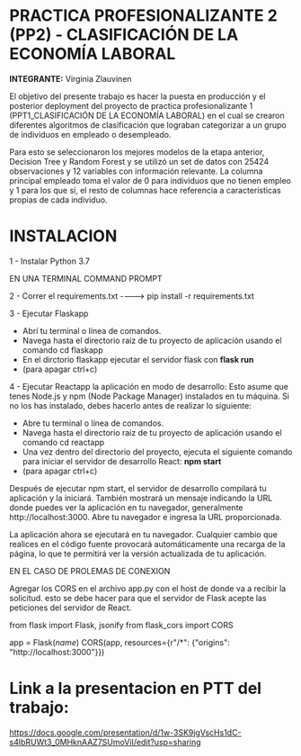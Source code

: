 # PRACTICA PROFESIONALIZANTE 2 (PP2) -  CLASIFICACIÓN DE LA ECONOMÍA LABORAL


**INTEGRANTE:** Virginia Zlauvinen


El objetivo del presente trabajo es hacer la puesta en producción y el posterior deployment del proyecto de practica profesionalizante 1 (PPT1_CLASIFICACIÓN DE LA ECONOMÍA LABORAL) en el cual se crearon diferentes algoritmos de clasificación que lograban categorizar a un grupo de individuos en empleado o desempleado. 

Para esto se seleccionaron los mejores modelos de la etapa anterior, Decision Tree y Random Forest y se utilizó un set de datos con 25424 observaciones y 12 variables con información relevante. La columna principal empleado toma el valor de 0 para individuos que no tienen empleo y 1 para los que si, el resto de columnas hace referencia a características propias de cada individuo.



# INSTALACION 

1 - Instalar Python 3.7 
 
EN UNA TERMINAL COMMAND PROMPT 

2 - Correr el requirements.txt ----> pip install -r requirements.txt
 

3 - Ejecutar Flaskapp 
- Abrí tu terminal o línea de comandos.
- Navega hasta el directorio raíz de tu proyecto de aplicación usando el comando cd flaskapp
- En el dirctorio flaskapp ejecutar el servidor flask con **flask run**
- (para apagar ctrl+c)


4 - Ejecutar Reactapp la aplicación en modo de desarrollo: Esto asume que tenes Node.js y npm (Node Package Manager) instalados en tu máquina. Si no los has instalado, debes hacerlo antes de realizar lo siguiente:

- Abre tu terminal o línea de comandos.
- Navega hasta el directorio raíz de tu proyecto de aplicación usando el comando cd reactapp
- Una vez dentro del directorio del proyecto, ejecuta el siguiente comando para iniciar el servidor de desarrollo React: **npm start**
- (para apagar ctrl+c)

Después de ejecutar npm start, el servidor de desarrollo compilará tu aplicación y la iniciará. También mostrará un mensaje indicando la URL donde puedes ver la aplicación en tu navegador, generalmente http://localhost:3000. Abre tu navegador  e ingresa la URL proporcionada.

La aplicación ahora se ejecutará en tu navegador. Cualquier cambio que realices en el código fuente provocará automáticamente una recarga de la página, lo que te permitirá ver la versión actualizada de tu aplicación.


EN EL CASO DE PROLEMAS DE CONEXION

 Agregar los CORS en el archivo app.py con el host de donde va a recibir la solicitud.
 esto se debe hacer para que el servidor de Flask acepte las peticiones del servidor de React.

from flask import Flask, jsonify
from flask_cors import CORS

app = Flask(_name_)
CORS(app, resources={r"/*": {"origins": "http://localhost:3000"}})


# Link a la presentacion en PTT del trabajo:

https://docs.google.com/presentation/d/1w-3SK9jgVscHs1dC-s4IbRUWt3_0MHknAAZ7SUmoViI/edit?usp=sharing







